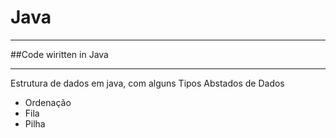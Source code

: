 # Java
***
 ##Code wiritten in Java
***
Estrutura de dados em java, com alguns Tipos Abstados de Dados
- Ordenação
- Fila
- Pilha
